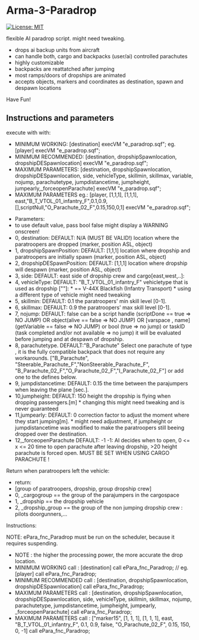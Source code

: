 # Arma-3-Paradrop

[![License: MIT](https://img.shields.io/badge/License-MIT-yellow.svg)](https://opensource.org/licenses/MIT)

flexible AI paradrop script.
might need tweaking.

- drops ai backup units from aircraft
- can handle both, cargo and backpacks (user/ai) controlled parachutes
- highly customizable
- backpacks are reattatched after jumping
- most ramps/doors of dropships are animated
- accepts objects, markers and coordinates as destination, spawn and despawn locations

Have Fun!

## Instructions and parameters


execute with with:
- MINIMUM WORKING:  [destination] execVM "e_paradrop.sqf"; eg. [player] execVM "e_paradrop.sqf";
- MINIMUM RECOMMENDED: [destination, dropshipSpawnlocation, dropshipDESpawnlocation] execVM "e_paradrop.sqf";
- MAXIMUM PARAMETERS: [destination, dropshipSpawnlocation, dropshipDESpawnlocation, side, vehicleType, skillmin, skillmax, variable, nojump, parachutetype, jumpdistancetime, jumpheight, jumpearly,_forceopenParachute] execVM "e_paradrop.sqf";
- MAXIMUM PARAMETERS eg.: [player, [1,1,1], [1,1,1], east,"B_T_VTOL_01_infantry_F",0.1,0.9,[],scriptNull,"O_Parachute_02_F",0.15,150,0,1] execVM "e_paradrop.sqf";

* Parameters:
* to use default value, pass bool false might display a WARNING onscreen!
* 0, destination:				DEFAULT: N/A (MUST BE VALID!)		location where the paratroopers are dropped (marker, position ASL, object)
* 1, dropshipSpawnPosition:		DEFAULT: [1,1,1]					location where dropship and paratroopers are initially spawn (marker, position ASL, object)
* 2, dropshipDESpawnPosition:	DEFAULT: [1,1,1]					location where dropship will despawn (marker, position ASL, object)
* 3, side:						DEFAULT: east						side of dropship crew and cargo[east,west,..]:
* 4, vehicleType:				DEFAULT: "B_T_VTOL_01_infantry_F"	vehicletype that is used as dropship [""]:  *   == V-44X Blackfish (Infantry Transport) *   using a different type of vehicle might need tweaking
* 5, skillmin:					DEFAULT: 0.1						the paratroopers' min skill level [0-1].
* 6, skillmax:					DEFAULT: 0.9						the paratroopers' max skill level [0-1].
* 7, nojump:					DEFAULT: false						can be a script handle (scriptDone == true  => NO JUMP) OR object(alive == false  => NO JUMP) OR [varspace , name] (getVariable == false => NO JUMP) or bool (true => no jump) or taskID (task completed and/or not available => no jump) it will be evaluated before jumping and at despawn of dropship.
* 8, parachutetype.				DEFAULT:"B_Parachute"				Select one parachute of type , it is the fully compatible backpack that does not require any workarounds.    ["B_Parachute", "Steerable_Parachute_F","NonSteerable_Parachute_F", "B_Parachute_02_F","O_Parachute_02_F","I_Parachute_02_F"] or add one to the defines below.
* 9, jumpdistancetime:			DEFAULT: 0.15						the time between the parajumpers when leaving the plane [sec.].
* 10,jumpheight:				DEFAULT: 150						height the dropship is flying when dropping passengers.[m]  *  changing this might need tweaking and is never guaranteed
* 11,jumpearly:					DEFAULT: 0							correction factor to adjust the moment where they start jumping[m]. *   might need adjustment, if jumpheight or jumpdistancetime was modified to make the paratroopers still beeing dropped over the destination.
* 12,_forceopenParachute		DEFAULT: -1							-1: AI decides when to open, 0 <= x <= 20 time to open parachute after leaving dropship, >20 height parachute is forced open. MUST BE SET WHEN USING CARGO PARACHUTE !

Return when paratroopers left the vehicle:

* return:
* [group of paratroopers, dropship, group dropship crew]
* 0, _cargogroup == the group of the parajumpers in the cargospace
* 1, _dropship == the dropship vehicle
* 2, _dropship_group == the group of the non jumping dropship crew : pilots doorgunners,...

Instructions:

NOTE: ePara_fnc_Paradrop must be run on the scheduler, because it requires suspending.

* NOTE : the higher the processing power, the more accurate the drop location.
* MINIMUM WORKING call : [destination] call ePara_fnc_Paradrop; // eg. [player] call ePara_fnc_Paradrop;
* MINIMUM RECOMMENDED call : [destination, dropshipSpawnlocation, dropshipDESpawnlocation] call ePara_fnc_Paradrop;
* MAXIMUM PARAMETERS call : [destination, dropshipSpawnlocation, dropshipDESpawnlocation, side, vehicleType, skillmin, skillmax, nojump, parachutetype, jumpdistancetime, jumpheight, jumpearly, _forceopenParachute] call ePara_fnc_Paradrop;
* MAXIMUM PARAMETERS call : ["marker15", [1, 1, 1], [1, 1, 1], east, "B_T_VTOL_01_infantry_F", 0.1, 0.9, false, "O_Parachute_02_F", 0.15, 150, 0, -1] call ePara_fnc_Paradrop;


